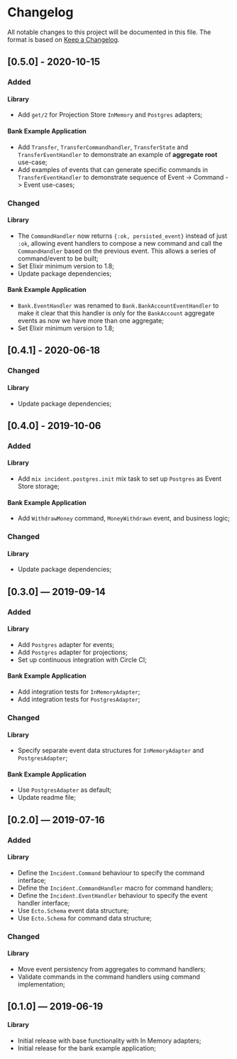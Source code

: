 # Changelog

All notable changes to this project will be documented in this file. The format is based on [Keep a Changelog](http://keepachangelog.com/en/1.0.0/).

## [0.5.0] - 2020-10-15

### Added

#### Library

- Add `get/2` for Projection Store `InMemory` and `Postgres` adapters;

#### Bank Example Application

- Add `Transfer`, `TransferCommandhandler`, `TransferState` and `TransferEventHandler` to
demonstrate an example of **aggregate root** use-case;
- Add examples of events that can generate specific commands in `TransferEventHandler` to
demonstrate sequence of Event -> Command -> Event use-cases;

### Changed

#### Library

- The `CommandHandler` now returns `{:ok, persisted_event}` instead of just `:ok`, allowing event
handlers to compose a new command and call the `CommandHandler` based on the previous event. This
allows a series of command/event to be built;
- Set Elixir minimum version to 1.8;
- Update package dependencies;

#### Bank Example Application

- `Bank.EventHandler` was renamed to `Bank.BankAccountEventHandler` to make it clear that this
handler is only for the `BankAccount` aggregate events as now we have more than one aggregate;
- Set Elixir minimum version to 1.8;

## [0.4.1] - 2020-06-18

### Changed

#### Library

- Update package dependencies;

## [0.4.0] - 2019-10-06

### Added

#### Library

- Add `mix incident.postgres.init` mix task to set up `Postgres` as Event Store storage;

#### Bank Example Application

- Add `WithdrawMoney` command, `MoneyWithdrawn` event, and business logic;

### Changed

#### Library

- Update package dependencies;

## [0.3.0] — 2019-09-14

### Added

#### Library

- Add `Postgres` adapter for events;
- Add `Postgres` adapter for projections;
- Set up continuous integration with Circle CI;

#### Bank Example Application

- Add integration tests for `InMemoryAdapter`;
- Add integration tests for `PostgresAdapter`;

### Changed

#### Library

- Specify separate event data structures for `InMemoryAdapter` and `PostgresAdapter`;

#### Bank Example Application

- Use `PostgresAdapter` as default;
- Update readme file;

## [0.2.0] — 2019-07-16

### Added

#### Library

- Define the `Incident.Command` behaviour to specify the command interface;
- Define the `Incident.CommandHandler` macro for command handlers;
- Define the `Incident.EventHandler` behaviour to specify the event handler interface;
- Use `Ecto.Schema` event data structure;
- Use `Ecto.Schema` for command data structure;

### Changed

#### Library

- Move event persistency from aggregates to command handlers;
- Validate commands in the command handlers using command implementation;

## [0.1.0] — 2019-06-19

#### Library

- Initial release with base functionality with In Memory adapters;
- Initial release for the bank example application;
